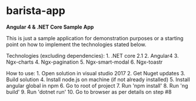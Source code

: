 # barista-app
<b>Angular 4 &amp; .NET Core Sample App</b>

This is just a sample application for demonstration purposes or a starting point on how to implement the technologies stated below.

Technologies (excluding dependencies):
	1.  .NET core 2.1
	2. Angular4
	3. Ngx-charts
	4. Ngx-pagination
	5. Ngx-smart-modal
	6. Ngx-toastr

How to use:
	1. Open solution in visual studio 2017
	2. Get Nuget updates
	3. Build solution
	4. Install node.js on machine (if not already installed)
	5. Install angular global in npm
	6. Go to root of project
	7. Run 'npm install'
	8. Run 'ng build'
	9. Run 'dotnet run'
	10. Go to browser as per details on step #8
